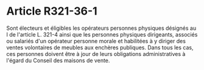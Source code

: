 # Article R321-36-1

<p>Sont électeurs et éligibles les opérateurs personnes physiques désignés au I de l'article L. 321-4 ainsi que les personnes physiques dirigeants, associés ou salariés d'un opérateur personne morale et habilitées à y diriger des ventes volontaires de meubles aux enchères publiques. Dans tous les cas, ces personnes doivent être à jour de leurs obligations administratives à l'égard du Conseil des maisons de vente.</p>